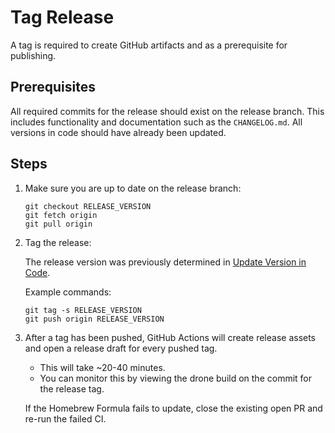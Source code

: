 # Tag Release

A tag is required to create GitHub artifacts and as a prerequisite for publishing.

## Prerequisites

All required commits for the release should exist on the release branch. This includes functionality and documentation such as the `CHANGELOG.md`. All versions in code should have already been updated.

## Steps

1. Make sure you are up to date on the release branch:

   ``` 
   git checkout RELEASE_VERSION
   git fetch origin 
   git pull origin 
   ```

2. Tag the release:

    The release version was previously determined in [Update Version in Code](./3-update-version-in-code.md).

    Example commands:

    ```
    git tag -s RELEASE_VERSION
    git push origin RELEASE_VERSION
    ```

3. After a tag has been pushed, GitHub Actions will create release assets and open a release draft for every pushed tag.

    - This will take ~20-40 minutes.
    - You can monitor this by viewing the drone build on the commit for the release tag.

    If the Homebrew Formula fails to update, close the existing open PR and re-run the failed CI.